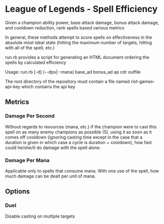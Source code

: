 # League of Legends - Spell Efficiency

Given a champion ability power, base attack damage, bonus attack damage, and cooldown reduction, rank spells based various metrics

In general, these methods attempt to score spells on effectiveness in the absolute most ideal state (hitting the maximum number of targets, hitting with all of the spell, etc.)

run.rb provides a script for generating an HTML document ordering the spells by calculated efficiency

Usage: run.rb \[-d\] (--dps|--mana) base_ad bonus_ad ap cdr outfile

The root directory of the repository must contain a file named riot-games-api-key which contains the api key

## Metrics

### Damage Per Second

Without regards to resources (mana, etc.) if the champion were to cast this spell on as many enemy champions as possible (5), using it as soon as it comes off cooldown (ignoring casting time except in the case that a duration is given in which case a cycle is duration + cooldown), how fast could he/she/it do damage with the spell alone.

### Damage Per Mana

Applicable only to spells that consume mana. With one use of the spell, how much damage can be dealt per unit of mana.

## Options

### Duel

Disable casting on multiple targets
